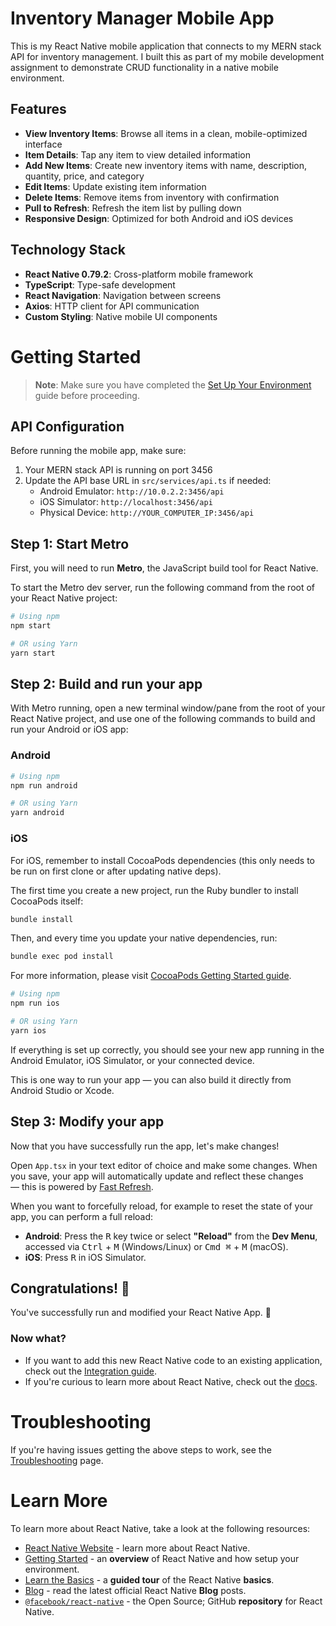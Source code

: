 # Inventory Manager Mobile App

This is my React Native mobile application that connects to my MERN stack API for inventory management. I built this as part of my mobile development assignment to demonstrate CRUD functionality in a native mobile environment.

## Features

- **View Inventory Items**: Browse all items in a clean, mobile-optimized interface
- **Item Details**: Tap any item to view detailed information
- **Add New Items**: Create new inventory items with name, description, quantity, price, and category
- **Edit Items**: Update existing item information
- **Delete Items**: Remove items from inventory with confirmation
- **Pull to Refresh**: Refresh the item list by pulling down
- **Responsive Design**: Optimized for both Android and iOS devices

## Technology Stack

- **React Native 0.79.2**: Cross-platform mobile framework
- **TypeScript**: Type-safe development
- **React Navigation**: Navigation between screens
- **Axios**: HTTP client for API communication
- **Custom Styling**: Native mobile UI components

# Getting Started

> **Note**: Make sure you have completed the [Set Up Your Environment](https://reactnative.dev/docs/set-up-your-environment) guide before proceeding.

## API Configuration

Before running the mobile app, make sure:

1. Your MERN stack API is running on port 3456
2. Update the API base URL in `src/services/api.ts` if needed:
   - Android Emulator: `http://10.0.2.2:3456/api`
   - iOS Simulator: `http://localhost:3456/api`
   - Physical Device: `http://YOUR_COMPUTER_IP:3456/api`

## Step 1: Start Metro

First, you will need to run **Metro**, the JavaScript build tool for React Native.

To start the Metro dev server, run the following command from the root of your React Native project:

```sh
# Using npm
npm start

# OR using Yarn
yarn start
```

## Step 2: Build and run your app

With Metro running, open a new terminal window/pane from the root of your React Native project, and use one of the following commands to build and run your Android or iOS app:

### Android

```sh
# Using npm
npm run android

# OR using Yarn
yarn android
```

### iOS

For iOS, remember to install CocoaPods dependencies (this only needs to be run on first clone or after updating native deps).

The first time you create a new project, run the Ruby bundler to install CocoaPods itself:

```sh
bundle install
```

Then, and every time you update your native dependencies, run:

```sh
bundle exec pod install
```

For more information, please visit [CocoaPods Getting Started guide](https://guides.cocoapods.org/using/getting-started.html).

```sh
# Using npm
npm run ios

# OR using Yarn
yarn ios
```

If everything is set up correctly, you should see your new app running in the Android Emulator, iOS Simulator, or your connected device.

This is one way to run your app — you can also build it directly from Android Studio or Xcode.

## Step 3: Modify your app

Now that you have successfully run the app, let's make changes!

Open `App.tsx` in your text editor of choice and make some changes. When you save, your app will automatically update and reflect these changes — this is powered by [Fast Refresh](https://reactnative.dev/docs/fast-refresh).

When you want to forcefully reload, for example to reset the state of your app, you can perform a full reload:

- **Android**: Press the <kbd>R</kbd> key twice or select **"Reload"** from the **Dev Menu**, accessed via <kbd>Ctrl</kbd> + <kbd>M</kbd> (Windows/Linux) or <kbd>Cmd ⌘</kbd> + <kbd>M</kbd> (macOS).
- **iOS**: Press <kbd>R</kbd> in iOS Simulator.

## Congratulations! :tada:

You've successfully run and modified your React Native App. :partying_face:

### Now what?

- If you want to add this new React Native code to an existing application, check out the [Integration guide](https://reactnative.dev/docs/integration-with-existing-apps).
- If you're curious to learn more about React Native, check out the [docs](https://reactnative.dev/docs/getting-started).

# Troubleshooting

If you're having issues getting the above steps to work, see the [Troubleshooting](https://reactnative.dev/docs/troubleshooting) page.

# Learn More

To learn more about React Native, take a look at the following resources:

- [React Native Website](https://reactnative.dev) - learn more about React Native.
- [Getting Started](https://reactnative.dev/docs/environment-setup) - an **overview** of React Native and how setup your environment.
- [Learn the Basics](https://reactnative.dev/docs/getting-started) - a **guided tour** of the React Native **basics**.
- [Blog](https://reactnative.dev/blog) - read the latest official React Native **Blog** posts.
- [`@facebook/react-native`](https://github.com/facebook/react-native) - the Open Source; GitHub **repository** for React Native.
